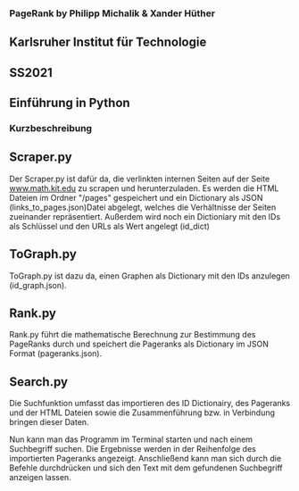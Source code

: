### PageRank by Philipp Michalik & Xander Hüther
## Karlsruher Institut für Technologie
## SS2021
## Einführung in Python

### Kurzbeschreibung

## Scraper.py

Der Scraper.py ist dafür da, die verlinkten internen Seiten auf der Seite www.math.kit.edu zu scrapen und herunterzuladen. Es werden die HTML Dateien im Ordner "/pages" gespeichert und ein Dictionary als JSON (links_to_pages.json)Datei abgelegt, welches die Verhältnisse der Seiten zueinander repräsentiert. Außerdem wird noch ein Dictioniary mit den IDs als Schlüssel und den URLs als Wert angelegt (id_dict) 

## ToGraph.py

ToGraph.py ist dazu da, einen Graphen als Dictionary mit den IDs anzulegen (id_graph.json).

## Rank.py 

Rank.py führt die mathematische Berechnung zur Bestimmung des PageRanks durch und speichert die Pageranks als Dictionary im JSON Format (pageranks.json).

## Search.py 

Die Suchfunktion umfasst das importieren des ID Dictionairy, des Pageranks und der HTML Dateien sowie die Zusammenführung bzw. in Verbindung bringen dieser Daten.

Nun kann man das Programm im Terminal starten und nach einem Suchbegriff suchen. Die Ergebnisse werden in der Reihenfolge des importierten Pageranks angezeigt. Anschließend kann man sich durch die Befehle durchdrücken und sich den Text mit dem gefundenen Suchbegriff anzeigen lassen.



